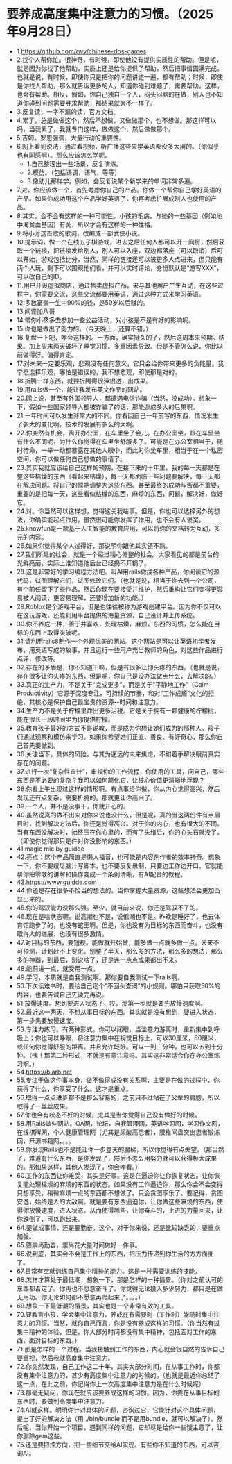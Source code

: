 # 要养成高度集中注意力的习惯。（2025年9月28日） 

- 1.https://github.com/rwv/chinese-dos-games
- 2.找个人帮你忙。很神奇，有时候，即使他没有提供实质性的帮助。但是呢，就是因为你找了他帮助，实质上还是给你提供了帮助，然后把事情圆满完成。也就是说，有时候，即使你只是把你的问题讲述一遍，都有帮助；时候，即使是你找人帮助，那么就告诉更多的人，知道你碰到难题了，需要帮助，这样，也会有帮助。相反，假如，你自己独自一个人，闷头闷脑的在做，别人也不知道你碰到问题需要寻求帮助，那结果就大不一样了。
- 3.反复读，一字不漏的读，官方文档。
- 4.累了，总是做做这个，然后不想做，又做做那个，也不想做。那这样可以吗，当我累了，我就专门这样，做做这个，然后做做那个。
- 5.吉姆。罗恩强调，大量行动的重要性。
- 6.网上看到说法，通过看视频，听广播这些来学英语都没多大用的。（你似乎也有同感啊）。那么应该怎么学呢。
    - 1.自己整理出一些场景，反复演练。
    - 2.模仿。（包括语调，语气，等等）
    - 3.像幼儿那样学。例如，会反复说某个新学来的单词非常多遍。
- 7.对，你应该做一个，首先考虑你自己的产品。你做一个帮你自己学好英语的产品。如果你成功用这个产品学好英语了，你再考虑扩展成别人也使用的产品。
- 8.其实，会不会有这样的一种可能性。小孩的毛病，与她的一些基因（例如地中海贫血基因）有关，所以才会有这样的一种性格。
- 9.将小芳这首歌的歌词，改编成一部武侠小说。
- 10.提示词，做一个在线五子棋游戏，进去之后任何人都可以开一间房，然后获取一个链接，把链接发给别人，别人可以入座，双边都落座（可以取消）后可以开始，游戏包括比分，当然，同样的链接还可以被更多人点进来，但只能有两个人玩，剩下可以围观他们看，并可以实时评论，身份默认是“游客XXX”，可以改自己的ID。
- 11.用户开设虚拟商店，通过售卖虚拟产品，来与其他用户产生互动，在这些过程中，你需要交流，这些交流都要用英语，通过这种方式来学习英语。
- 12.多数富豪一生中90%的钱，是50岁以后赚的。
- 13.间谍加八哥
- 14.带你小孩多去参加一些公益活动，对小孩是不是有好的影响呢。
- 15.你也是做出了努力的。（今天晚上，还算不错。）
- 16.复盘一下吧，咋会这样的。一方面，确实挺久的了，然后这周本来预期。结果。加上周末两天破坏了睡觉习惯。多重因素导致。但是不管怎么说，你比以前做得好。值得肯定。
- 17.对未来一定要乐观，悲观没有任何意义，它只会给你带来更多的负能量。我宁愿选择乐观，哪怕是错误的，我不想悲观，即使那是对的。
- 18.折腾一样东西，就要折腾得很深很透，出成果。
- 19.用rails做一个，能让我发布英文作品的网站。
- 20.网上说，甚至有外国领导人，都遭遇电信诈骗（当然，没成功）。想象一下，假如一些国家领导人都被诈骗了的话，那能造成多大的后果啊。
- 21.一年时间可以发生非常大的不同。你看回自己一年前写的东西，情况发生了多大的变化啊，技术的发展有多么的大啊。
- 22.你突然有机会，离开办公室，在车里坐了会儿。在办公室坐，跟在车里坐有什么不同呢，为什么你觉得在车里坐舒服多了。可能是在办公室相当于，随时待命，一举一动都暴露在其他人眼中，而此时你坐车里，相当于在一个私密空间，你可以做任何自己想做的事情了。
- 23.其实我就应该给自己这样的预期，在接下来的十年里，我的每一天都是在整这些枯燥的东西（看起来枯燥），每一天都面临一些问题要解决，每一天都在解决问题。将自己的预期调整为这些东西。甚至最终的成功与否都不重要，重要的是把每一天，这些看似枯燥的东西，麻烦的东西，问题，解决好，做好它。
- 24.对。你当然可以这样想，觉得这关我啥事。但是，你也可以选择另外的想法，你确实能起点作用，虽然很可能你发挥了作用，也不会有人褒奖。
- 25.knowfun是一款基于人工智能的教育应用，可以将你的文档转为互动，多元的内容。
- 26.如果你觉得某个人过得好，那说明你跟他其实还不熟。
- 27.我们所处的社会，就是一个经过精心修整的社会。大家看见的都是前台的光鲜亮丽，实际上谁知道他后台已经揭不开锅了。
- 28.这是非常好的学习编程方法吧。叫AI用rails做成各种产品，你阅读它的源代码，试图理解它们，试图修改它们。（也就是说，相当于你去到一个公司，有个前任留下了些作品，然后你现在要接受并维护，然后重构让它们变得更容易被人阅读，更容易理解，还要增加新的功能。）
- 29.Roblox是个游戏平台，但是也往往被称为游戏创建平台。因为你不仅可以在这玩游戏，还能利用平台提供的海量资源，自己设计并上传系统。
- 30.你不养成一种，善于并喜欢，处理枯燥，麻烦，东西的习惯，怎么能在目标的东西上取得突破呢。
- 31.请利用rails8制作一个外观优美的网站。这个网站是可以让英语初学者发布，用英语写成的故事，并且运行一些用户充当教师的角色，对这些作品进行点评，修改等。
- 32.存在的矛盾是，你不知道干嘛，但是有很多让你头疼的东西。（也就是说，存在很多让你头疼的东西，但是呢，你自己是没办法做点什么，去解决的。）
- 33.真正的生产力，不是关于“完成更多”，而是关于“平静地工作”（Caim Productivity）它源于深度专注，可持续的节奏，和对“工作成瘾”文化的拒绝，其核心是保护自己最宝贵的资源--时间和注意力。
- 34.生产力不是关于柠檬里炸出更多治税。它是关于拥有一颗健康的柠檬树，能在很长一段时间里为你提供柠檬。
- 35.教育孩子最好的方式不是说教，而是成为你想让她们成为的那种人。孩子们通过观察和模仿来学习。如果你希望她们正直、善良、有好奇心，那么你自己首先要做到。
- 36.关注当下，具体的风险。与其为遥远的未来焦虑，不如着手解决眼前真实存在的问题。
- 37.进行一次“复杂性审计”，审视你的工作流程，你使用的工具，问自己，哪些东西是不必要的复杂？我可以如何简化它，让核心价值更清晰地浮现？
- 38.你看上午出现过这样的情形啊。有点事给你做，你从内心觉得高兴，然后发现还有点复杂，需要折腾的。那就更让你高兴了。
- 39.一个人，并不是没事干，你就开心的。
- 40.虽然说真的做不出来对你来说也没什么，但是呢，真的当这两份件有点眉目时，找到解决方法后，你还是觉得高兴。对于你的内心，也有很大的不同。当有东西没解决时，始终压在你心里的，而有了头绪后，你的心头石就没了。（即使你觉得那只是件对你没影响的东西。）
- 41.magic mic by guidde
- 42.亮点：这个产品简直是懒人福音，也可能是内容创作者的效率神奇。想象一下，你不要绞尽脑汁写脚本，也不要反复录制，只要边工作边开口，它就能帮你把零散的讲解和操作变成一个条例清晰，有AI配音的教程。
- 43.https://www.guidde.com
- 44.你还是存在很多不恰当的想法的。当你掌握大量资源，这些想法会更加凸显出来的。
- 45.你的驾驭能力没那么强。至少，就目前来说，你还是驾驭不了的。
- 46.现在是啥状态啊。说高潮也不是，说低潮也不是。昨晚是睡好了，也去体育馆跑步了的，也没有蛇王啊。但是，你也没有为目标的东西而奋斗，也没有取得大的进展，也没有很多激情。
- 47.对目标的东西，要短视。能做就开始做，能多做一点就多做一点。未来不可预测，计划赶不上变化。别整了半天，那么多的方法，那么多的想法，那么多的神器，到最后，别说啥了，还是连一点点成果都出不来。
- 48.能前进一点，就受用一点。
- 49.学习，本质就是自我测试啊。那你要自我测试一下rails啊。
- 50.下次读难书时，要给自己定个“不回头查词”的小规则。哪怕只获取50%的内容，也要告诫自己先读完再说。
- 51.放慢速度。想到要进入状态了，哎，那第一步就是要先放慢速度啊。
- 52.最近这一两天，不想从事目标的东西。其实就是没有想到，要进入状态，第一步先要放慢速度。
- 53.专注力练习。有两种形式。你可以闭眼，当注意力游离时，重新集中到呼吸上；你也可以睁眼，将注意力集中在视觉目标上，可以30厘米，60厘米，或任何你觉得舒服的距离。并且允许眨眼。可以一到三分钟，也可以五到十分钟。（咦！那第二种形式，不就是有意注意吗。其实这非常适合你在办公室练习啊。）
- 54.https://blarb.net
- 55.专注于做这件事本身，做不做得成没有关系啊，主要是在做的过程中，你获得了什么，你享受了什么。这才是重点。
- 56.取得一点点进步都不是那么容易的，之前只不过站在了父辈的肩膀，所以取得了一丝丝成果。
- 57.你也会有状态不好的时候，尤其是当你觉得自己没有做好的时候。
- 58.用Rails做些网站。OA网，论坛，自我管理网，英语学习网，学习作文网，在线棋牌网，个人健康管理网（尤其是尿酸高患者），腰椎间盘突出患者锻炼网，开源书籍网，。。。
- 59.你发现Rails也不是能让你一步登天的魔梯，所以你觉得有点失望。（那当然了，难道有什么东西，是你发现了，然后不怎么用努力就可以获得极大成果的。那如果这样，其他人发现了，你会咋看。）
- 60.工作的东西让你难受，其实是好事。这是在逼迫你让你恢复状态。让你恢复能处理枯燥的麻烦的东西的状态。如果没有工作逼迫你，那么你会不会变得只想享受，稍微麻烦一点的东西都不想做了。只会贪图享乐了。要记得，贪图安逸，始终是人的大敌啊。就是要有东西逼迫你，让你做这些麻烦的东西，使得你放慢速度，进入状态。从而使得哪些，让你奋斗的，上进的力量回来，让你跌倒了，可以跑起来。
- 64.要做成事情，还是要勤奋。这个，对于你来说，还是比较缺乏的，要重点加强。
- 65.要崇尚勤奋，崇尚花大量时间做好一件事。
- 66.说到底，其实会不会是工作上的东西，把压力传递到你生活的方方面面了。
- 67.日常有空就训练自己集中精神的能力。这是一种需要训练的技能。
- 68.怎样才算处于最低潮，想象一下，那是怎样的一种情景。（你对之前认可的东西都否定了。你再也不愿意奋斗了。你觉得无论投入多少努力，都只是在做无用功。你无论如何都不愿意再爬起来了。。。。）
- 69.想象一下最低潮的情景，其实也是一个非常有效的工具。
- 70.要教育小孩，学会集中注意力，养成在有需要时（工作时）能随时集中注意力的习惯。当然，就你自己而言，你是没有养成这样的习惯。（你当然有过集中精神的体验，但是，你大部分时间都没有集中精神，包括面对工作的东西，面对目标的东西。）
- 71.那是怎样的一个过程。当我接触到工作的东西，内心就会很自然的告诉自己要重视，然后我就高度集中注意力。
- 72.你突然发现，自己工作这二十年，其实大部分时间，在从事工作时，你都没有集中注意力的，甚少有高度集中注意力的时候的。（也就是最近你总结了这一点，在此之前，你记得你上一次高度集中注意力是在什么时候呢）
- 73.那毫无疑问，你现在就应该要养成这样的习惯。因为，你要在从事目标的东西时，要做到高度集中注意力。
- 74.AI就这样。明明你针对具体的问题，咨询过它，它能针对这个具体问题，提出了好的解决方法（用 ./bin/bundle 而不是用bundle，就可以解决了）。然后呢，当你开始一个项目，遇到同样的问题，它却尽是给你一些馊主意了，让你删除gem这些。
- 75.还是要把控方向，把一些细节交给AI实现。有些你不知道的东西，可以咨询AI。
